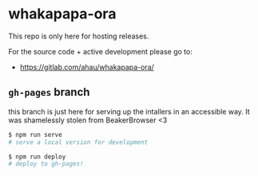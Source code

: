 # whakapapa-ora

This repo is only here for hosting releases.

For the source code + active development please go to:
- https://gitlab.com/ahau/whakapapa-ora/

## `gh-pages` branch

this branch is just here for serving up the intallers in an accessible way.
It was shamelessly stolen from BeakerBrowser <3

```bash
$ npm run serve
# serve a local version for development
```

```bash
$ npm run deploy
# deploy to gh-pages!
```
